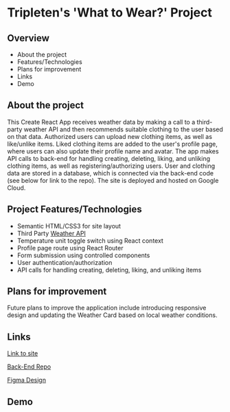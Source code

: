 # Tripleten's 'What to Wear?' Project

## Overview

- About the project
- Features/Technologies
- Plans for improvement
- Links
- Demo

## About the project

This Create React App receives weather data by making a call to a third-party weather API and then recommends suitable clothing to the user based on that data. Authorized users can upload new clothing items, as well as like/unlike items. Liked clothing items are added to the user's profile page, where users can also update their profile name and avatar. The app makes API calls to back-end for handling creating, deleting, liking, and unliking clothing items, as well as registering/authorizing users. User and clothing data are stored in a database, which is connected via the back-end code (see below for link to the repo). The site is deployed and hosted on Google Cloud. 

## Project Features/Technologies

- Semantic HTML/CSS3 for site layout
- Third Party [Weather API](https://openweathermap.org/api)
- Temperature unit toggle switch using React context
- Profile page route using React Router
- Form submission using controlled components
- User authentication/authorization 
- API calls for handling creating, deleting, liking, and unliking items

## Plans for improvement 

Future plans to improve the application include introducing responsive design and updating the Weather Card based on local weather conditions.

## Links

[Link to site](https://www.wtwr.mnode.net/)

[Back-End Repo](https://github.com/toriroe/se_project_express)

[Figma Design](https://www.figma.com/file/DTojSwldenF9UPKQZd6RRb/Sprint-10%3A-WTWR)

## Demo
